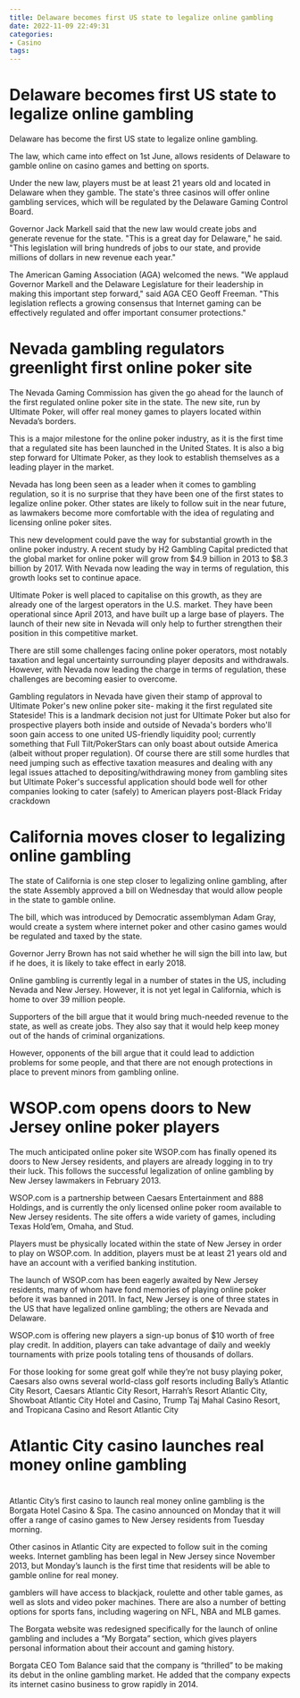 ```yaml
---
title: Delaware becomes first US state to legalize online gambling
date: 2022-11-09 22:49:31
categories:
- Casino
tags:
---
```



#  Delaware becomes first US state to legalize online gambling

Delaware has become the first US state to legalize online gambling.

The law, which came into effect on 1st June, allows residents of Delaware to gamble online on casino games and betting on sports.

Under the new law, players must be at least 21 years old and located in Delaware when they gamble. The state's three casinos will offer online gambling services, which will be regulated by the Delaware Gaming Control Board.

Governor Jack Markell said that the new law would create jobs and generate revenue for the state. "This is a great day for Delaware," he said. "This legislation will bring hundreds of jobs to our state, and provide millions of dollars in new revenue each year."

The American Gaming Association (AGA) welcomed the news. "We applaud Governor Markell and the Delaware Legislature for their leadership in making this important step forward," said AGA CEO Geoff Freeman. "This legislation reflects a growing consensus that Internet gaming can be effectively regulated and offer important consumer protections."

#  Nevada gambling regulators greenlight first online poker site

The Nevada Gaming Commission has given the go ahead for the launch of the first regulated online poker site in the state. The new site, run by Ultimate Poker, will offer real money games to players located within Nevada’s borders.

This is a major milestone for the online poker industry, as it is the first time that a regulated site has been launched in the United States. It is also a big step forward for Ultimate Poker, as they look to establish themselves as a leading player in the market.

Nevada has long been seen as a leader when it comes to gambling regulation, so it is no surprise that they have been one of the first states to legalize online poker. Other states are likely to follow suit in the near future, as lawmakers become more comfortable with the idea of regulating and licensing online poker sites.

This new development could pave the way for substantial growth in the online poker industry. A recent study by H2 Gambling Capital predicted that the global market for online poker will grow from $4.9 billion in 2013 to $8.3 billion by 2017. With Nevada now leading the way in terms of regulation, this growth looks set to continue apace.

Ultimate Poker is well placed to capitalise on this growth, as they are already one of the largest operators in the U.S. market. They have been operational since April 2013, and have built up a large base of players. The launch of their new site in Nevada will only help to further strengthen their position in this competitive market.

There are still some challenges facing online poker operators, most notably taxation and legal uncertainty surrounding player deposits and withdrawals. However, with Nevada now leading the charge in terms of regulation, these challenges are becoming easier to overcome.



Gambling regulators in Nevada have given their stamp of approval to Ultimate Poker's new online poker site- making it the first regulated site Stateside! This is a landmark decision not just for Ultimate Poker but also for prospective players both inside and outside of Nevada's borders who'll soon gain access to one united US-friendly liquidity pool; currently something that Full Tilt/PokerStars can only boast about outside America (albeit without proper regulation). Of course there are still some hurdles that need jumping such as effective taxation measures and dealing with any legal issues attached to depositing/withdrawing money from gambling sites but Ultimate Poker's successful application should bode well for other companies looking to cater (safely) to American players post-Black Friday crackdown

#  California moves closer to legalizing online gambling

The state of California is one step closer to legalizing online gambling, after the state Assembly approved a bill on Wednesday that would allow people in the state to gamble online.

The bill, which was introduced by Democratic assemblyman Adam Gray, would create a system where internet poker and other casino games would be regulated and taxed by the state.

Governor Jerry Brown has not said whether he will sign the bill into law, but if he does, it is likely to take effect in early 2018.

Online gambling is currently legal in a number of states in the US, including Nevada and New Jersey. However, it is not yet legal in California, which is home to over 39 million people.

Supporters of the bill argue that it would bring much-needed revenue to the state, as well as create jobs. They also say that it would help keep money out of the hands of criminal organizations.

However, opponents of the bill argue that it could lead to addiction problems for some people, and that there are not enough protections in place to prevent minors from gambling online.

#  WSOP.com opens doors to New Jersey online poker players

The much anticipated online poker site WSOP.com has finally opened its doors to New Jersey residents, and players are already logging in to try their luck. This follows the successful legalization of online gambling by New Jersey lawmakers in February 2013.

WSOP.com is a partnership between Caesars Entertainment and 888 Holdings, and is currently the only licensed online poker room available to New Jersey residents. The site offers a wide variety of games, including Texas Hold’em, Omaha, and Stud.

Players must be physically located within the state of New Jersey in order to play on WSOP.com. In addition, players must be at least 21 years old and have an account with a verified banking institution.

The launch of WSOP.com has been eagerly awaited by New Jersey residents, many of whom have fond memories of playing online poker before it was banned in 2011. In fact, New Jersey is one of three states in the US that have legalized online gambling; the others are Nevada and Delaware.

WSOP.com is offering new players a sign-up bonus of $10 worth of free play credit. In addition, players can take advantage of daily and weekly tournaments with prize pools totaling tens of thousands of dollars.

For those looking for some great golf while they’re not busy playing poker, Caesars also owns several world-class golf resorts including Bally’s Atlantic City Resort, Caesars Atlantic City Resort, Harrah’s Resort Atlantic City, Showboat Atlantic City Hotel and Casino, Trump Taj Mahal Casino Resort, and Tropicana Casino and Resort Atlantic City

#  Atlantic City casino launches real money online gambling

#

Atlantic City’s first casino to launch real money online gambling is the Borgata Hotel Casino & Spa. The casino announced on Monday that it will offer a range of casino games to New Jersey residents from Tuesday morning.

Other casinos in Atlantic City are expected to follow suit in the coming weeks. Internet gambling has been legal in New Jersey since November 2013, but Monday’s launch is the first time that residents will be able to gamble online for real money.

 gamblers will have access to blackjack, roulette and other table games, as well as slots and video poker machines. There are also a number of betting options for sports fans, including wagering on NFL, NBA and MLB games.

The Borgata website was redesigned specifically for the launch of online gambling and includes a “My Borgata” section, which gives players personal information about their account and gaming history.

Borgata CEO Tom Balance said that the company is “thrilled” to be making its debut in the online gambling market. He added that the company expects its internet casino business to grow rapidly in 2014.